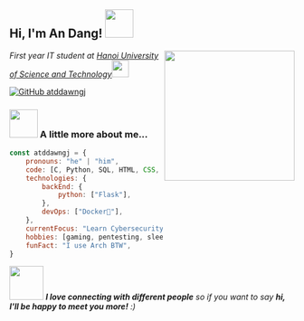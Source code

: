 <h2> Hi, I'm An Dang! <img src="https://media.giphy.com/media/mGcNjsfWAjY5AEZNw6/giphy.gif" width="50"></h2>
<img align='right' src="https://media.giphy.com/media/M9gbBd9nbDrOTu1Mqx/giphy.gif" width="230">    
<p><em>First year IT student at <a href="https://hust.edu.vn/">Hanoi University of Science and Technology</a><img src="https://media.giphy.com/media/fYSnHlufseco8Fh93Z/giphy.gif" width="30">
<!---
</br>Developer Consultant at <a href="https://www.thoughtworks.com">ThoughtWorks</a><img src="https://media.giphy.com/media/WUlplcMpOCEmTGBtBW/giphy.gif" width="30"> 
--->
</em></p>

<!---
[![Twitter: ThaiiBraga](https://img.shields.io/twitter/follow/ThaiiBraga?style=social)](https://twitter.com/ThaiiBraga)
[![Linkedin: thaianebraga](https://img.shields.io/badge/-thaianebraga-blue?style=flat-square&logo=Linkedin&logoColor=white&link=https://www.linkedin.com/in/thaianebraga/)](https://www.linkedin.com/in/thaianebraga/)
--->
[![GitHub atddawngj](https://img.shields.io/github/followers/atddawngj?label=follow&style=social)](https://github.com/atddawngj)


### <img src="https://media.giphy.com/media/VgCDAzcKvsR6OM0uWg/giphy.gif" width="50"> A little more about me...  

```javascript
const atddawngj = {
    pronouns: "he" | "him",
    code: [C, Python, SQL, HTML, CSS, JavaScript],
    technologies: {
        backEnd: {
            python: ["Flask"],
        },
        devOps: ["Docker🐳"],
    },
    currentFocus: "Learn Cybersecurity",
    hobbies: [gaming, pentesting, sleep]
    funFact: "I use Arch BTW",
}
```

<img src="https://media.giphy.com/media/LnQjpWaON8nhr21vNW/giphy.gif" width="60"> <em><b>I love connecting with different people</b> so if you want to say <b>hi, I'll be happy to meet you more!</b> :)</em>


<!---
- 👋 Hi, I’m @atddawngj
- 👀 I’m interested in ...
- 🌱 I’m currently learning ...
- 💞️ I’m looking to collaborate on ...
- 📫 How to reach me ...
- 😄 Pronouns: ...
- ⚡ Fun fact: ...
--->

<!---
atddawngj/atddawngj is a ✨ special ✨ repository because its `README.md` (this file) appears on your GitHub profile.
You can click the Preview link to take a look at your changes.
--->
